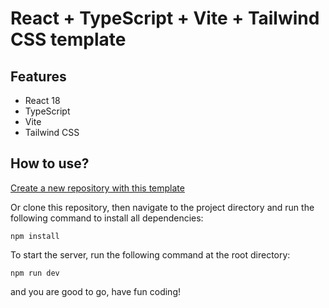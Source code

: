 # React + TypeScript + Vite + Tailwind CSS template

## Features
- React 18
- TypeScript
- Vite
- Tailwind CSS

## How to use?

[Create a new repository with this template](https://github.com/photkosee/vite-react18-ts-tailwind-template/generate)

Or clone this repository, then navigate to the project directory and run the following command to install all dependencies:

```
npm install
```

To start the server, run the following command at the root directory:

```
npm run dev
```

and you are good to go, have fun coding!
